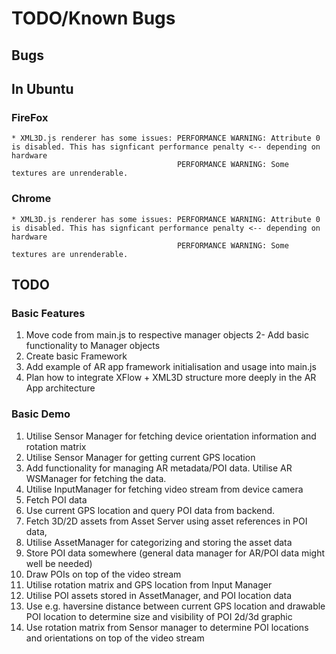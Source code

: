 # TODO/Known Bugs

## Bugs

## In Ubuntu

### FireFox
    * XML3D.js renderer has some issues: PERFORMANCE WARNING: Attribute 0 is disabled. This has signficant performance penalty <-- depending on hardware
                                         PERFORMANCE WARNING: Some textures are unrenderable.
### Chrome
    * XML3D.js renderer has some issues: PERFORMANCE WARNING: Attribute 0 is disabled. This has signficant performance penalty <-- depending on hardware
                                         PERFORMANCE WARNING: Some textures are unrenderable.

## TODO

### Basic Features
1. Move code from main.js to respective manager objects
2- Add basic functionality to Manager objects
3. Create basic Framework
4. Add example of AR app framework initialisation and usage into main.js
5. Plan how to integrate XFlow + XML3D structure more deeply in the AR App architecture

### Basic Demo
1. Utilise Sensor Manager for fetching device orientation information and rotation matrix
2. Utilise Sensor Manager for getting current GPS location
3. Add functionality for managing AR metadata/POI data. Utilise AR WSManager for fetching the data.
4. Utilise InputManager for fetching video stream from device camera
5. Fetch POI data
  1. Use current GPS location and query POI data from backend.
  2. Fetch 3D/2D assets from Asset Server using asset references in POI data,
  3. Utilise AssetManager for categorizing and storing the asset data
  4. Store POI data somewhere (general data manager for AR/POI data might well be needed)
6. Draw POIs on top of the video stream
  1. Utilise rotation matrix and GPS location from Input Manager
  2. Utilise POI assets stored in AssetManager, and POI location data
  3. Use e.g. haversine distance between current GPS location and drawable POI location to determine size and visibility of POI 2d/3d graphic
  4. Use rotation matrix from Sensor manager to determine POI locations and orientations on top of the video stream